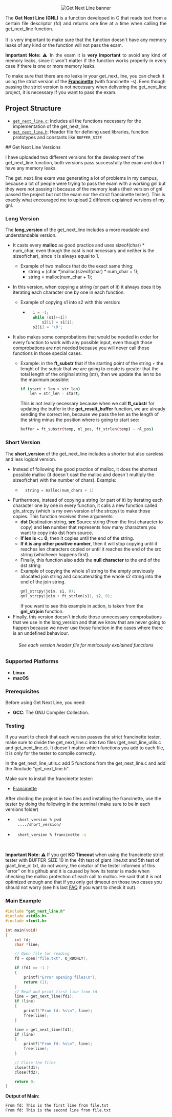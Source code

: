 <p align="center"><img src="../../../.github/gnlbanner.png" alt="Get Next Line banner"/></p>

<p align="justify">The <strong>Get Next Line (GNL)</strong> is a function developed in C that reads text from a certain file descriptor (fd) and returns one line at a time when calling the get_next_line function.<br><br>It is very important to
make sure that the function doesn´t have any memory leaks of any kind or the function will not pass the exam.</p>

<p align="justify"><strong>Important Note:</strong> ⚠️ In the exam it is <strong>very important</strong> to avoid any kind of memory leaks, since it won't matter if the function works properly in every case if there is one or more memory leaks.</p>

To make sure that there are no leaks in your get_next_line, you can check it using the strict version of the **[Francinette](#testing)** (with francinette -s). Even though passing the strict version is not necessary when delivering the get_next_line project, it is necessary if you want to pass the exam.

## Project Structure

- [`get_next_line.c`](./get_next_line.c): Includes all the functions necessary for the implementation of the get_next_line.
- [`get_next_line.h`](./get_next_line.h): Header file for defining used libraries, function prototypes and constants like <code>BUFFER_SIZE</code>

## Get Next Line Versions

I have uploaded two different versions for the development of the get_next_line function, both versions pass successfully the exam and don´t have any memory leaks.

The get_next_line exam was generating a lot of problems in my campus, because a lot of people were trying to pass the exam with a working gnl but they were not passing it because of the memory leaks (their version of gnl passed the project but not the exam nor the strict francinette tester). This is exactly what encouraged me to upload 2 different explained versions of my gnl.

### Long Version
The **long_version** of the get_next_line includes a more readable and understandable version.
- It casts every **malloc** as good practice and uses sizeof(char) * num_char, even though the cast is not necessary and neither is the sizeof(char), since it is always equal to 1.
	- Example of two mallocs that do the exact same thing:
		- string = (char *)malloc(sizeof(char) * num_char + 1);
		- string = malloc(num_char + 1);

- In this version, when copying a string (or part of it) it always does it by iterating each character one by one in each function.
	- Example of copying s1 into s2 with this version:
		- ```c
			i = -1;
			while (s1[++i])
				s2[i] = s1[i];
			s2[i] = '\0';
- It also makes some comprobations that would be needed in order for every function to work with any possible input, even though those comprobations are not needed because you will never call those functions in those special cases.
	- Example: in the **ft_substr** that if the starting point of the string + the lenght of the substr that we are going to create is greater that the total length of the original string (str), then we update the len to be the maximum possible: 
		```bash
		if (start + len > str_len)
			len = str_len - start;
		```
		This is not really necessary because when we call **ft_substr** for updating the buffer in the **get_result_buffer** function, we are already sending the correct len, because we pass the len as the length of the string minus the position where is going to start see:
		```bash
		buffer = ft_substr(temp, nl_pos, ft_strlen(temp) - nl_pos)
		```

### Short Version
The **short_version** of the get_next_line includes a shorter but also careless and less logical version.
- Instead of following the good practice of malloc, it does the shortest possible malloc (it doesn´t cast the malloc and doesn´t multiply the sizeof(char) with the number of chars). Example: 
	- ```c
		string = malloc(num_chars + 1)
- Furthermore, instead of copying a string (or part of it) by iterating each character one by one in every function, it calls a new function called gln_strcpy (which is my own version of the strcpy) to make those copies. This function receives three arguments:
	- **dst** Destination string, **src** Source string (From the first character to copy) and **len** number that represents how many characters you want to copy into dst from source. 
	- **If len is <= 0**, then it copies until the end of the string. 
	- **If it is any other positive number**, then it will stop copying until it reaches len characters copied or until it reaches the end of the src string (whichever happens first).
	- Finally, this function also adds the **null character** to the end of the dst string
	- Example of copying the whole s1 string to the empty previously allocated join string and concatenating the whole s2 string into the end of the join string.
		```c
		gnl_strcpy(join, s1, 0);
		gnl_strcpy(join + ft_strlen(s1), s2, 0);
		```
		If you want to see this example in action, is taken from the **gnl_strjoin** function.
- Finally, this version doesn´t include those unnecessary comprobations that we use in the long_version and that we know that are never going to happen because we never use those function in the cases where there is an undefined behaviour.

<h6 align="center">See each version header file for meticously explained functions</h6>


### Supported Platforms

- **Linux**
- **macOS**

### Prerequisites

Before using Get Next Line, you need:

- **GCC**: The GNU Compiler Collection.

### Testing

If you want to check that each version passes the strict francinette tester,
make sure to divide the get_next_line.c into two files (get_next_line_utils.c and get_next_line.c). It doesn´t matter which functions you add to each file, it is only for the tester to compile correctly.

In the get_next_line_utils.c add 5 functions from the get_next_line.c and add the #include "get_next_line.h".

Make sure to install the francinette tester:
- [Francinette](https://github.com/xicodomingues/francinette)

After dividing the project in two files and installing the francinette, use the tester by doing the following in the terminal (make sure to be in each versions folder)

- ```bash
	short_version % pwd
	..../short_version/
- ```bash
	short_version % francinette -s
<br>

**Important Note:** ⚠️ If you get **KO Timeout** when using the francinette strict tester
with BUFFER_SIZE 10 in the 4th test of giant_line.txt and 5th test of giant_line_nl.txt, do not worry, the creator of the tester informed of this "error" on his github and it is caused by how its tester is made when checking the malloc protection of each call to malloc. He said that it is not optimized enough and that if you only get timeout on those two cases you should not worry (see his last [FAQ](https://github.com/xicodomingues/francinette?tab=readme-ov-file#faq) if you want to check it out).


### Main Example

```c
#include "get_next_line.h"
#include <stdio.h>
#include <fcntl.h>

int main(void)
{
    int fd;
    char *line;

    // Open file for reading
    fd = open("file.txt", O_RDONLY);

    if (fd1 == -1 )
    {
        printf("Error opening files\n");
        return (1);
    }
    // Read and print first line from fd
    line = get_next_line(fd1);
    if (line)
    {
        printf("From fd: %s\n", line);
        free(line);
    }

    line = get_next_line(fd1);
    if (line)
    {
        printf("From fd: %s\n", line);
        free(line);
    }

    // Close the files
    close(fd1);
    close(fd2);

    return 0;
}
```
**Output of Main:**
```sh
From fd: This is the first line from file.txt
From fd: This is the second line from file.txt
```
